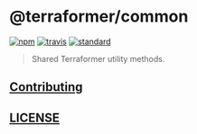 # @terraformer/common

[![npm][npm-image]][npm-url]
[![travis][travis-image]][travis-url]
[![standard][standard-image]][standard-url]

[npm-image]: https://img.shields.io/npm/v/@terraformer/common.svg?style=flat-square
[npm-url]: https://www.npmjs.com/package/@terraformer/common
[travis-image]: https://app.travis-ci.com/terraformer-js/terraformer.svg?branch=main
[travis-url]: https://app.travis-ci.com/terraformer-js/terraformer
[standard-image]: https://img.shields.io/badge/code%20style-semistandard-brightgreen.svg?style=flat-square
[standard-url]: http://npm.im/semistandard

> Shared Terraformer utility methods.

## [Contributing](./CONTRIBUTING.md)

## [LICENSE](https://raw.githubusercontent.com/terraformer-js/terraformer/master/LICENSE)
